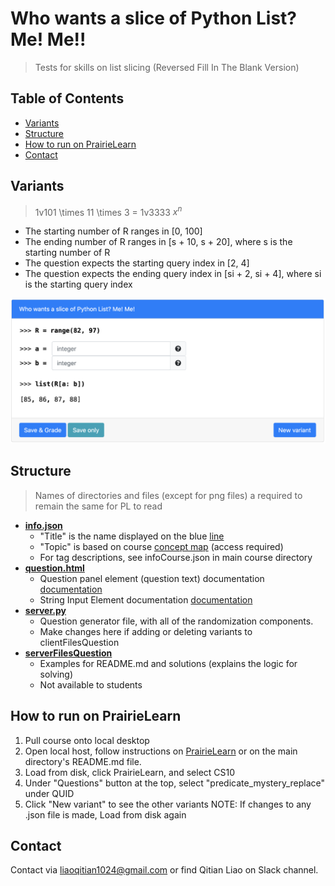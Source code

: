 # Who wants a slice of Python List? Me! Me!! 
> Tests for skills on list slicing (Reversed Fill In The Blank Version) 

## Table of Contents
- [Variants](#variants)
- [Structure](#structure)
- [How to run on PrairieLearn](#how-to-run-on-prairielearn)
- [Contact](#Contact)
​
## Variants
> 1v101 \times 11 \times 3 = 1v3333 $x^{n}$
- The starting number of R ranges in [0, 100]
- The ending number of R ranges in [s + 10, s + 20], where s is the starting number of R
- The question expects the starting query index in [2, 4]
- The question expects the ending query index in [si + 2, si + 4], where si is the starting query index

<img src="serverFilesQuestion/demo.png">

## Structure
> Names of directories and files (except for png files) a required to remain the same for PL to read
​
- [**info.json**](info.json)
  - "Title" is the name displayed on the blue [line](#part-1)
  - "Topic" is based on course [concept map](https://docs.google.com/document/d/1B4QBVE2CvoQNXok986j8sVsMYb9662Nd8bFI9nIIj4g/edit) (access required)
  - For tag descriptions, see infoCourse.json in main course directory
​
- [**question.html**](question.html)
  - Question panel element (question text) documentation [documentation](https://prairielearn.readthedocs.io/en/latest/elements/#pl-question-panel-element)
  - String Input Element documentation [documentation](https://prairielearn.readthedocs.io/en/latest/elements/#pl-string-input-element)
​
- [**server.py**](server.py)
  - Question generator file, with all of the randomization components.
  - Make changes here if adding or deleting variants to clientFilesQuestion
​
- [**serverFilesQuestion**](serverFilesQuestion)
  - Examples for README.md and solutions (explains the logic for solving)
  - Not available to students

## How to run on PrairieLearn
1. Pull course onto local desktop
2. Open local host, follow instructions on [PrairieLearn](https://prairielearn.readthedocs.io/en/latest/installing/) or on the main directory's README.md file.
3. Load from disk, click PrairieLearn, and select CS10
4. Under "Questions" button at the top, select "predicate_mystery_replace" under QUID
5. Click "New variant" to see the other variants 
NOTE: If changes to any .json file is made, Load from disk again
​

## Contact
Contact via liaoqitian1024@gmail.com or find Qitian Liao on Slack channel. 
